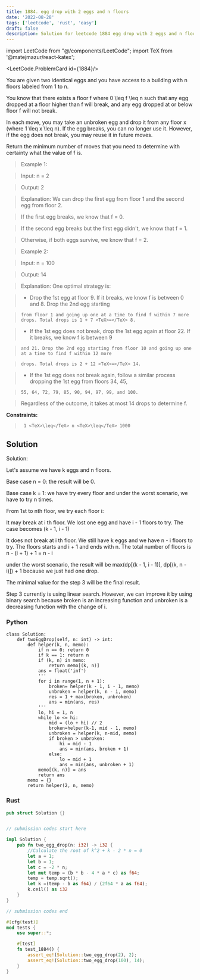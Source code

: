 ```yaml
---
title: 1884. egg drop with 2 eggs and n floors
date: '2022-08-28'
tags: ['leetcode', 'rust', 'easy']
draft: false
description: Solution for leetcode 1884 egg drop with 2 eggs and n floors
---
```

import LeetCode from "@/components/LeetCode";
import TeX from '@matejmazur/react-katex';

<LeetCode.ProblemCard id={1884}/>
 

  You are given two identical eggs and you have access to a building with n floors labeled from 1 to n.

  You know that there exists a floor f where 0 <TeX>\leq</TeX> f <TeX>\leq</TeX> n such that any egg dropped at a floor higher than f will break, and any egg dropped at or below floor f will not break.

  In each move, you may take an unbroken egg and drop it from any floor x (where 1 <TeX>\leq</TeX> x <TeX>\leq</TeX> n). If the egg breaks, you can no longer use it. However, if the egg does not break, you may reuse it in future moves.

  Return the minimum number of moves that you need to determine with certainty what the value of f is.

   

 >   Example 1:

  

 >   Input: n <TeX>=</TeX> 2

 >   Output: 2

 >   Explanation: We can drop the first egg from floor 1 and the second egg from floor 2.

 >   If the first egg breaks, we know that f <TeX>=</TeX> 0.

 >   If the second egg breaks but the first egg didn't, we know that f <TeX>=</TeX> 1.

 >   Otherwise, if both eggs survive, we know that f <TeX>=</TeX> 2.

  

 >   Example 2:

  

 >   Input: n <TeX>=</TeX> 100

 >   Output: 14

 >   Explanation: One optimal strategy is:

 >   - Drop the 1st egg at floor 9. If it breaks, we know f is between 0 and 8. Drop the 2nd egg starting

 >     from floor 1 and going up one at a time to find f within 7 more drops. Total drops is 1 + 7 <TeX>=</TeX> 8.

 >   - If the 1st egg does not break, drop the 1st egg again at floor 22. If it breaks, we know f is between 9

 >     and 21. Drop the 2nd egg starting from floor 10 and going up one at a time to find f within 12 more

 >     drops. Total drops is 2 + 12 <TeX>=</TeX> 14.

 >   - If the 1st egg does not break again, follow a similar process dropping the 1st egg from floors 34, 45,

 >     55, 64, 72, 79, 85, 90, 94, 97, 99, and 100.

 >   Regardless of the outcome, it takes at most 14 drops to determine f.

  

   

  **Constraints:**

  

 >   	1 <TeX>\leq</TeX> n <TeX>\leq</TeX> 1000


## Solution
Solution:

Let's assume we have k eggs and n floors. 

Base case n <TeX>=</TeX> 0: the result will be 0.

Base case k <TeX>=</TeX> 1: we have try every floor and under the worst scenario, we have to try n times. 

From 1st to nth floor, we try each floor i:

It may break at i th floor. We lost one egg and have i - 1 floors to try. The case becomes (k - 1, i - 1)

It does not break at i th floor. We still have k eggs and we have n - i floors to try. The floors starts and i + 1 and ends with n. The total number of floors is n - (i + 1) + 1 <TeX>=</TeX> n - i

under the worst scenario, the result will be max(dp[(k - 1, i - 1)], dp[(k, n - i)]) + 1 because we just had one drop. 

The minimal value for the step 3 will be the final result. 

Step 3 currently is using linear search. However, we can improve it by using binary search because broken is an increasing function and unbroken is a decreasing function with the change of i.

### Python
```
class Solution:
    def twoEggDrop(self, n: int) -> int:
        def helper(k, n, memo):
            if n == 0: return 0
            if k == 1: return n
            if (k, n) in memo:
                return memo[(k, n)]
            ans = float('inf')
            '''
            for i in range(1, n + 1):
                broken= helper(k - 1, i - 1, memo)
                unbroken = helper(k, n - i, memo)
                res = 1 + max(broken, unbroken)
                ans = min(ans, res)
            '''
            lo, hi = 1, n
            while lo <= hi:
                mid = (lo + hi) // 2
                broken=helper(k-1, mid - 1, memo)
                unbroken = helper(k, n-mid, memo)
                if broken > unbroken:
                    hi = mid - 1
                    ans = min(ans, broken + 1)
                else:
                    lo = mid + 1
                    ans = min(ans, unbroken + 1)
            memo[(k, n)] = ans
            return ans
        memo = {}
        return helper(2, n, memo)
```
### Rust
```rust
pub struct Solution {}


// submission codes start here

impl Solution {
    pub fn two_egg_drop(n: i32) -> i32 {
        //Calculate the root of k^2 + k - 2 * n = 0
        let a = 1;
        let b = 1;
        let c = -2 * n;
        let mut temp = (b * b - 4 * a * c) as f64;
        temp = temp.sqrt();
        let k =(temp - b as f64) / (2f64 * a as f64);
        k.ceil() as i32
    }
}

// submission codes end

#[cfg(test)]
mod tests {
    use super::*;

    #[test]
    fn test_1884() {
        assert_eq!(Solution::two_egg_drop(2), 2);
        assert_eq!(Solution::two_egg_drop(100), 14);
    }
}

```
